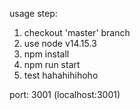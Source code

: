 usage step:

1. checkout 'master' branch
2. use node v14.15.3
3. npm install
4. npm run start
5. test hahahihihoho

port: 3001 (localhost:3001)
